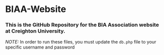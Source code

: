 # BIAA-Website

### This is the GitHub Repository for the BIA Association website at Creighton University. 


*NOTE:* In order to run these files, you must update the `db.php` file to your specific username and password
